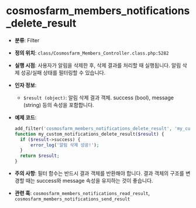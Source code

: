 # cosmosfarm_members_notifications_delete_result

- **분류**: Filter
- **정의 위치**: `class/Cosmosfarm_Members_Controller.class.php:5282`
- **실행 시점**: 사용자가 알림을 삭제한 후, 삭제 결과를 처리할 때 실행됩니다. 알림 삭제 성공/실패 상태를 필터링할 수 있습니다.
- **인자 정보**:
  - `$result (object)`: 알림 삭제 결과 객체. success (bool), message (string) 등의 속성을 포함합니다.
- **예제 코드**:

  ```php
  add_filter('cosmosfarm_members_notifications_delete_result', 'my_custom_notifications_delete_result');
  function my_custom_notifications_delete_result($result) {
    if ($result->success) {
        error_log('알림 삭제 성공!');
    }
    return $result;
  }
  ```

- **주의 사항**: 필터 함수는 반드시 결과 객체를 반환해야 합니다. 결과 객체의 구조를 변경할 때는 success와 message 속성을 유지하는 것이 좋습니다.
- **관련 훅**: `cosmosfarm_members_notifications_read_result`, `cosmosfarm_members_notifications_send_result`
